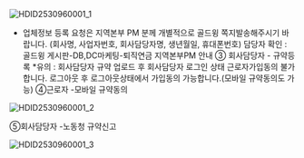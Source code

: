 
![HDID2530960001_1](HDID2530960001_1.jpg)

* 업체정보 등록 요청은 지역본부 PM 분께 개별적으로 골드윙 쪽지발송해주시기 바랍니다.
(회사명, 사업자번호, 회사담당자명, 생년월일, 휴대폰번호)
담당자 확인 : 골드윙 게시판-DB,DC마케팅-퇴직연금 지역본부PM 안내
③ 회사담당자 - 규약등록
*유의 : 회사담당자 규약 업로드 후 회사담당자 로그인 상태 
근로자가입동의 불가합니다.
로그아웃 후 로그아웃상태에서 가입동의 
가능합니다.(모바일 규약동의도 가능)
④근로자 -모바일 규약동의

![HDID2530960001_2](HDID2530960001_2.png)

⑤회사담당자 -노동청 
규약신고

![HDID2530960001_3](HDID2530960001_3.png)

